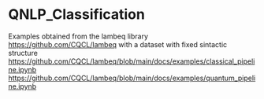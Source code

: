 # QNLP_Classification
Examples obtained from the lambeq library https://github.com/CQCL/lambeq with a dataset with fixed sintactic structure
https://github.com/CQCL/lambeq/blob/main/docs/examples/classical_pipeline.ipynb
https://github.com/CQCL/lambeq/blob/main/docs/examples/quantum_pipeline.ipynb